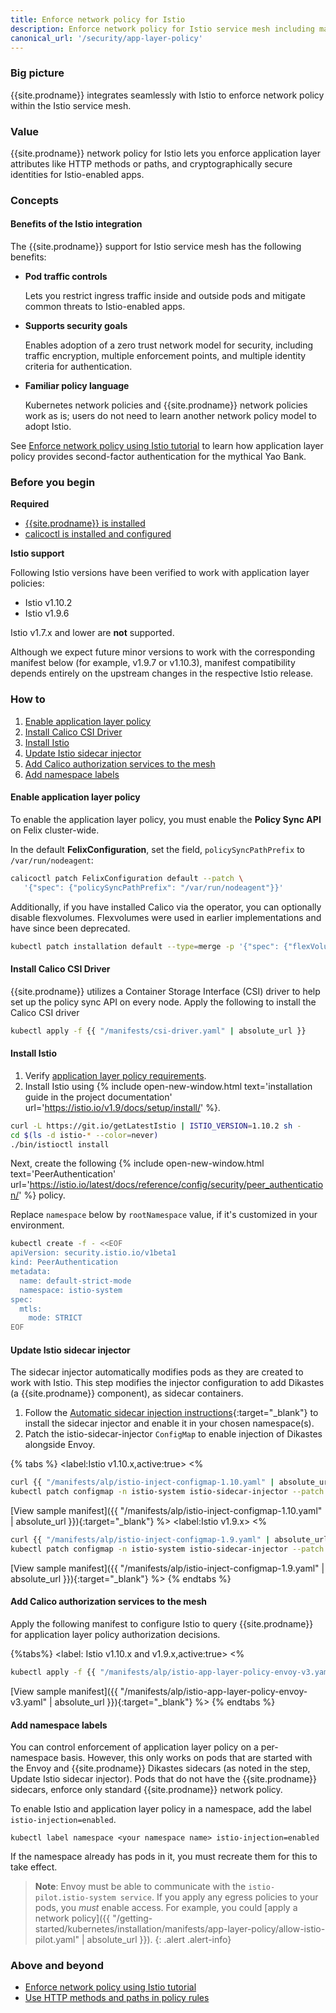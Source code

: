 ```yaml
---
title: Enforce network policy for Istio
description: Enforce network policy for Istio service mesh including matching on HTTP methods and paths.
canonical_url: '/security/app-layer-policy'
---
```


### Big picture

{{site.prodname}} integrates seamlessly with Istio to enforce network policy within the Istio service mesh.

### Value

{{site.prodname}} network policy for Istio lets you enforce application layer attributes like HTTP methods or paths, and cryptographically secure identities for Istio-enabled apps.

### Concepts

#### Benefits of the Istio integration

The {{site.prodname}} support for Istio service mesh has the following benefits:

- **Pod traffic controls**

  Lets you restrict ingress traffic inside and outside pods and mitigate common threats to Istio-enabled apps.

- **Supports security goals**

  Enables adoption of a zero trust network model for security, including traffic encryption, multiple enforcement points, and multiple identity criteria for authentication.

- **Familiar policy language**

  Kubernetes network policies and {{site.prodname}} network policies work as is; users do not need to learn another network policy model to adopt Istio.

See [Enforce network policy using Istio tutorial]({{site.baseurl}}/security/tutorials/app-layer-policy/enforce-policy-istio) to learn how application layer policy provides second-factor authentication for the mythical Yao Bank.

### Before you begin

**Required**

- [{{site.prodname}} is installed]({{site.baseurl}}/getting-started/kubernetes/)
- [calicoctl is installed and configured]({{site.baseurl}}/maintenance/clis/calicoctl/install)

**Istio support**

Following Istio versions have been verified to work with application layer policies:
- Istio v1.10.2
- Istio v1.9.6

Istio v1.7.x and lower are **not** supported.

Although we expect future minor versions to work with the corresponding manifest below (for example, v1.9.7 or v1.10.3), manifest compatibility depends entirely on the upstream changes in the respective Istio release.

### How to

1. [Enable application layer policy](#enable-application-layer-policy)
1. [Install Calico CSI Driver](#install-calico-csi-driver)
1. [Install Istio](#install-istio)
1. [Update Istio sidecar injector](#update-istio-sidecar-injector)
1. [Add Calico authorization services to the mesh](#add-calico-authorization-services-to-the-mesh)
1. [Add namespace labels](#add-namespace-labels)

#### Enable application layer policy

To enable the application layer policy, you must enable the **Policy Sync API** on Felix cluster-wide.

In the default **FelixConfiguration**, set the field, `policySyncPathPrefix` to `/var/run/nodeagent`:

```bash
calicoctl patch FelixConfiguration default --patch \
   '{"spec": {"policySyncPathPrefix": "/var/run/nodeagent"}}'
```

Additionally, if you have installed Calico via the operator, you can optionally disable flexvolumes.
Flexvolumes were used in earlier implementations and have since been deprecated.

```bash
kubectl patch installation default --type=merge -p '{"spec": {"flexVolumePath": "None"}}'
```

#### Install Calico CSI Driver

{{site.prodname}} utilizes a Container Storage Interface (CSI) driver to help set up the policy sync API on every node.
Apply the following to install the Calico CSI driver

```bash
kubectl apply -f {{ "/manifests/csi-driver.yaml" | absolute_url }}
```

#### Install Istio

1. Verify [application layer policy requirements]({{site.baseurl}}/getting-started/kubernetes/requirements#application-layer-policy-requirements).
1. Install Istio using {% include open-new-window.html text='installation guide in the project documentation' url='https://istio.io/v1.9/docs/setup/install/' %}.

```bash
curl -L https://git.io/getLatestIstio | ISTIO_VERSION=1.10.2 sh -
cd $(ls -d istio-* --color=never)
./bin/istioctl install
```

Next, create the following {% include open-new-window.html text='PeerAuthentication' url='https://istio.io/latest/docs/reference/config/security/peer_authentication/' %} policy.

Replace `namespace` below by `rootNamespace` value, if it's customized in your environment.

```bash
kubectl create -f - <<EOF
apiVersion: security.istio.io/v1beta1
kind: PeerAuthentication
metadata:
  name: default-strict-mode
  namespace: istio-system
spec:
  mtls:
    mode: STRICT
EOF
```

#### Update Istio sidecar injector

The sidecar injector automatically modifies pods as they are created to work with Istio. This step modifies the injector configuration to add Dikastes (a {{site.prodname}} component), as sidecar containers.

1. Follow the [Automatic sidecar injection instructions](https://archive.istio.io/v1.9/docs/setup/additional-setup/sidecar-injection/#automatic-sidecar-injection){:target="_blank"} to install the sidecar injector and enable it in your chosen namespace(s).
1. Patch the istio-sidecar-injector `ConfigMap` to enable injection of Dikastes alongside Envoy.

{% tabs %}
<label:Istio v1.10.x,active:true>
<%
```bash
curl {{ "/manifests/alp/istio-inject-configmap-1.10.yaml" | absolute_url }} -o istio-inject-configmap.yaml
kubectl patch configmap -n istio-system istio-sidecar-injector --patch "$(cat istio-inject-configmap.yaml)"
```

[View sample manifest]({{ "/manifests/alp/istio-inject-configmap-1.10.yaml" | absolute_url }}){:target="_blank"}
%>
<label:Istio v1.9.x>
<%
```bash
curl {{ "/manifests/alp/istio-inject-configmap-1.9.yaml" | absolute_url }} -o istio-inject-configmap.yaml
kubectl patch configmap -n istio-system istio-sidecar-injector --patch "$(cat istio-inject-configmap.yaml)"
```

[View sample manifest]({{ "/manifests/alp/istio-inject-configmap-1.9.yaml" | absolute_url }}){:target="_blank"}
%>
{% endtabs %}

#### Add Calico authorization services to the mesh

Apply the following manifest to configure Istio to query {{site.prodname}} for application layer policy authorization decisions.

{%tabs%}
<label: Istio v1.10.x and v1.9.x,active:true>
<%
```bash
kubectl apply -f {{ "/manifests/alp/istio-app-layer-policy-envoy-v3.yaml" | absolute_url }}
```
[View sample manifest]({{ "/manifests/alp/istio-app-layer-policy-envoy-v3.yaml" | absolute_url }}){:target="_blank"}
%>
{% endtabs %}

#### Add namespace labels

You can control enforcement of application layer policy on a per-namespace basis. However, this only works on pods that are started with the Envoy and {{site.prodname}} Dikastes sidecars (as noted in the step, Update Istio sidecar injector). Pods that do not have the {{site.prodname}} sidecars, enforce only standard {{site.prodname}} network policy.

To enable Istio and application layer policy in a namespace, add the label `istio-injection=enabled`.

```
kubectl label namespace <your namespace name> istio-injection=enabled
```

If the namespace already has pods in it, you must recreate them for this to take effect.

>**Note**: Envoy must be able to communicate with the `istio-pilot.istio-system service`. If you apply any egress policies to your pods, you *must* enable access. For example, you could [apply a network policy]({{ "/getting-started/kubernetes/installation/manifests/app-layer-policy/allow-istio-pilot.yaml" | absolute_url }}).
{: .alert .alert-info}

### Above and beyond

- [Enforce network policy using Istio tutorial]({{site.baseurl}}/security/tutorials/app-layer-policy/enforce-policy-istio)
- [Use HTTP methods and paths in policy rules]({{site.baseurl}}/security/http-methods)
